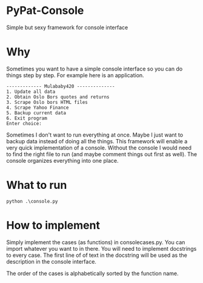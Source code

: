 # PyPat-Console
Simple but sexy framework for console interface 

# Why
Sometimes you want to have a simple console interface so you can do things step by step. 
For example here is an application.

```
------------- Mulababy420 --------------
1. Update all data
2. Obtain Oslo Bors quotes and returns
3. Scrape Oslo bors HTML files
4. Scrape Yahoo Finance
5. Backup current data
6. Exit program
Enter choice: 
```
Sometimes I don't want to run everything at once. Maybe I just want to backup data instead of doing all the things. This framework will enable a very quick implementation of a console. 
Without the console I would need to find the right file to run (and maybe comment things out first as well). The console organizes everything into one place. 

# What to run
```
python .\console.py
```

# How to implement
Simply implement the cases (as functions) in consolecases.py. You can import whatever you want to in there. You will need to implement docstrings to every case. The first line of of text in the docstring will be used as the description in the console interface. 

The order of the cases is alphabetically sorted by the function name. 

